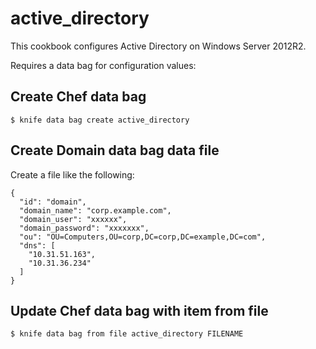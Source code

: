 # active_directory

This cookbook configures Active Directory on Windows Server 2012R2.

Requires a data bag for configuration values:

## Create Chef data bag
`$ knife data bag create active_directory`

## Create Domain data bag data file
Create a file like the following:
```
{
  "id": "domain",
  "domain_name": "corp.example.com",
  "domain_user": "xxxxxx",
  "domain_password": "xxxxxxx",
  "ou": "OU=Computers,OU=corp,DC=corp,DC=example,DC=com",
  "dns": [
    "10.31.51.163",
    "10.31.36.234"
  ]
}
```

## Update Chef data bag with item from file
`$ knife data bag from file active_directory FILENAME`

